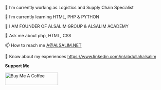 🔭 I’m currently working as Logistics and Supply Chain Specialist

🌱 I’m currently learning HTML, PHP & PYTHON

📝 I AM FOUNDER OF ALSALIM GROUP & ALSALIM ACADEMY

💬 Ask me about php, HTML, CSS

📫 How to reach me A@ALSALIM.NET

📄 Know about my experiences https://www.linkedin.com/in/abdullahalsalim

**Support Me**

<a href="https://www.buymeacoffee.com/alsalim" target="_blank"><img src="https://cdn.buymeacoffee.com/buttons/default-orange.png" alt="Buy Me A Coffee" height="41" width="174"></a>
